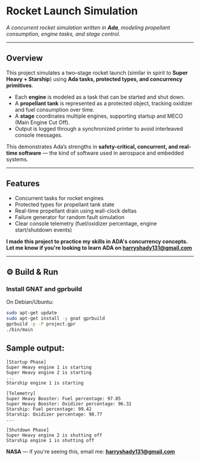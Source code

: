 # Rocket Launch Simulation  

*A concurrent rocket simulation written in **Ada**, modeling propellant consumption, engine tasks, and stage control.*  

---

## Overview  
This project simulates a two–stage rocket launch (similar in spirit to **Super Heavy + Starship**) using **Ada tasks, protected types, and concurrency primitives**.  

- Each **engine** is modeled as a task that can be started and shut down.  
- A **propellant tank** is represented as a protected object, tracking oxidizer and fuel consumption over time.  
- A **stage** coordinates multiple engines, supporting startup and MECO (Main Engine Cut Off).  
- Output is logged through a synchronized printer to avoid interleaved console messages.  

This demonstrates Ada’s strengths in **safety-critical, concurrent, and real-time software** — the kind of software used in aerospace and embedded systems.  

---

## Features
- Concurrent tasks for rocket engines  
- Protected types for propellant tank state  
- Real-time propellant drain using wall-clock deltas  
- Failure generator for random fault simulation  
- Clear console telemetry (fuel/oxidizer percentage, engine start/shutdown events)  

**I made this project to practice my skills in ADA's concurrency concepts. Let me know if you're looking to learn ADA on harryshady131@gmail.com**



---

## ⚙️ Build & Run

### Install GNAT and gprbuild
On Debian/Ubuntu:
```bash
sudo apt-get update
sudo apt-get install -y gnat gprbuild
gprbuild -p -P project.gpr
./bin/main
```

## Sample output:

```text
[Startup Phase]
Super Heavy engine 1 is starting
Super Heavy engine 2 is starting
...
Starship engine 1 is starting

[Telemetry]
Super Heavy Booster: Fuel percentage: 97.85
Super Heavy Booster: Oxidizer percentage: 96.32
Starship: Fuel percentage: 99.42
Starship: Oxidizer percentage: 98.77
...

[Shutdown Phase]
Super Heavy engine 2 is shutting off
Starship engine 1 is shutting off

```

**NASA** — if you're seeing this, email me: **harryshady131@gmail.com**



